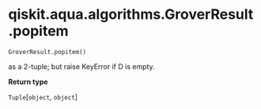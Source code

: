 # qiskit.aqua.algorithms.GroverResult.popitem

`GroverResult.popitem()`

as a 2-tuple; but raise KeyError if D is empty.

**Return type**

`Tuple`\[`object`, `object`]
